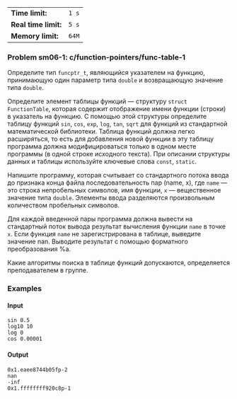 |                      |       |
|----------------------|-------|
| **Time limit:**      | `1 s` |
| **Real time limit:** | `5 s` |
| **Memory limit:**    | `64M` |


### Problem sm06-1: c/function-pointers/func-table-1

Определите тип `funcptr_t`, являющийся указателем на функцию,
принимающую один параметр типа `double` и возвращающую значение
типа `double`.

Определите элемент таблицы функций — структуру `struct
FunctionTable`, которая содержит отображение имени функции
(строки) в указатель на функцию. С помощью этой структуры
определите таблицу функций `sin`, `cos`, `exp`, `log`, `tan`,
`sqrt` для функций из стандартной математической библиотеки.
Таблица функций должна легко расширяться, то есть для добавления
новой функции в эту таблицу программа должна модифицироваться
только в одном месте программы (в одной строке исходного текста).
При описании структуры данных и таблицы используйте ключевые
слова `const`, `static`.

Напишите программу, которая считывает со стандартного потока
ввода до признака конца файла последовательность пар (name, x),
где `name` — это строка непробельных символов, имя функции, `x` —
вещественное значение типа `double`. Элементы ввода разделяются
произвольным количеством пробельных символов.

Для каждой введенной пары программа должна вывести на стандартный
поток вывода результат вычисления функции `name` в точке `x`.
Если функция `name` не зарегистрирована в таблице, выведите
значение nan. Выводите результат с помощью форматного
преобразования %a.

Какие алгоритмы поиска в таблице функций допускаются,
определяется преподавателем в группе.

### Examples

#### Input

    
    
    sin 0.5
    log10 10
    log 0
    cos 0.00001

#### Output

    
    
    0x1.eaee8744b05fp-2
    nan
    -inf
    0x1.ffffffff920c8p-1

